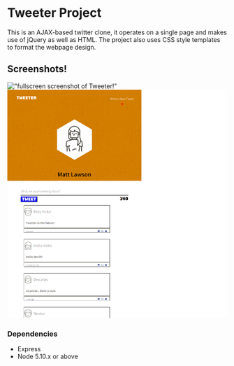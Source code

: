 # Tweeter Project

This is an AJAX-based twitter clone, it operates on a single page and makes use of jQuery as well as HTML. The project also uses CSS style templates to format the webpage design.
## Screenshots!
!["fullscreen screenshot of Tweeter!"](https://github.com/MattLawson98/Tweeterproj/blob/master/docs/tweet-box.png?raw=true)
!["Simplified window of Tweeter!"](https://github.com/MattLawson98/Tweeterproj/blob/master/docs/tweet-box1.png?raw=true)
### Dependencies

- Express
- Node 5.10.x or above

